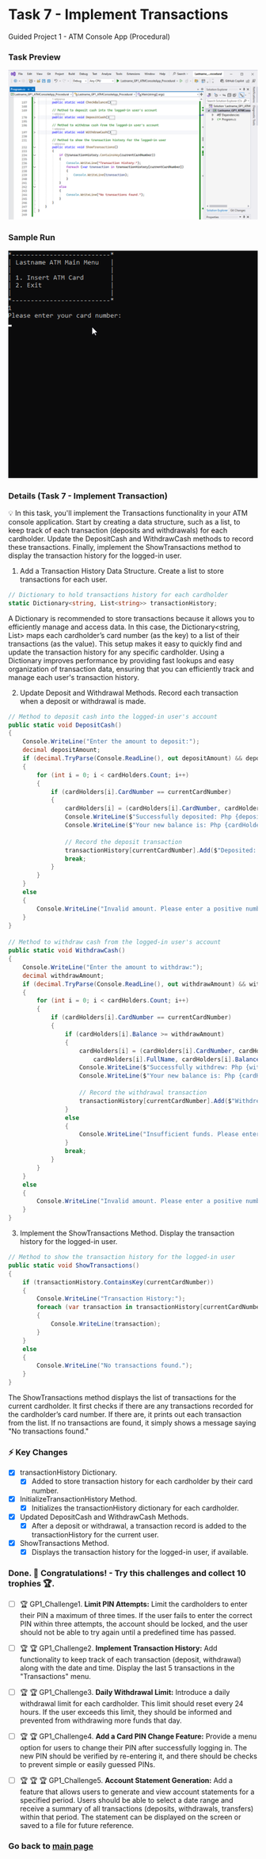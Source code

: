 # Task 7 - Implement Transactions
Guided Project 1 - ATM Console App (Procedural)

### Task Preview
![Implement Transactions](https://github.com/clydeatmcm/GP1_ATMConsoleApp/blob/7.-Implement-Transactions/Task7_Preview.PNG)

### Sample Run
![Implement Transactions Sample Run](https://github.com/clydeatmcm/GP1_ATMConsoleApp/blob/7.-Implement-Transactions/Task7_Preview.gif)

### Details (Task 7 - Implement Transaction)
💡 In this task, you'll implement the Transactions functionality in your ATM console application. Start by creating a data structure, such as a list, to keep track of each transaction (deposits and withdrawals) for each cardholder. Update the DepositCash and WithdrawCash methods to record these transactions. Finally, implement the ShowTransactions method to display the transaction history for the logged-in user.

1. Add a Transaction History Data Structure. Create a list to store transactions for each user.
```csharp
// Dictionary to hold transactions history for each cardholder
static Dictionary<string, List<string>> transactionHistory;
```
A Dictionary is recommended to store transactions because it allows you to efficiently manage and access data. In this case, the Dictionary<string, List<string>> maps each cardholder’s card number (as the key) to a list of their transactions (as the value). This setup makes it easy to quickly find and update the transaction history for any specific cardholder. Using a Dictionary improves performance by providing fast lookups and easy organization of transaction data, ensuring that you can efficiently track and manage each user's transaction history.

2. Update Deposit and Withdrawal Methods. Record each transaction when a deposit or withdrawal is made.
```csharp
// Method to deposit cash into the logged-in user's account
public static void DepositCash()
{
    Console.WriteLine("Enter the amount to deposit:");
    decimal depositAmount;
    if (decimal.TryParse(Console.ReadLine(), out depositAmount) && depositAmount > 0)
    {
        for (int i = 0; i < cardHolders.Count; i++)
        {
            if (cardHolders[i].CardNumber == currentCardNumber)
            {
                cardHolders[i] = (cardHolders[i].CardNumber, cardHolders[i].Pin, cardHolders[i].FullName, cardHolders[i].Balance + depositAmount);
                Console.WriteLine($"Successfully deposited: Php {depositAmount}");
                Console.WriteLine($"Your new balance is: Php {cardHolders[i].Balance}");

                // Record the deposit transaction
                transactionHistory[currentCardNumber].Add($"Deposited: Php {depositAmount}");
                break;
            }
        }
    }
    else
    {
        Console.WriteLine("Invalid amount. Please enter a positive number.");
    }
}

// Method to withdraw cash from the logged-in user's account
public static void WithdrawCash()
{
    Console.WriteLine("Enter the amount to withdraw:");
    decimal withdrawAmount;
    if (decimal.TryParse(Console.ReadLine(), out withdrawAmount) && withdrawAmount > 0)
    {
        for (int i = 0; i < cardHolders.Count; i++)
        {
            if (cardHolders[i].CardNumber == currentCardNumber)
            {
                if (cardHolders[i].Balance >= withdrawAmount)
                {
                    cardHolders[i] = (cardHolders[i].CardNumber, cardHolders[i].Pin, 
                        cardHolders[i].FullName, cardHolders[i].Balance - withdrawAmount);
                    Console.WriteLine($"Successfully withdrew: Php {withdrawAmount}");
                    Console.WriteLine($"Your new balance is: Php {cardHolders[i].Balance}");

                    // Record the withdrawal transaction
                    transactionHistory[currentCardNumber].Add($"Withdrew: Php {withdrawAmount}");
                }
                else
                {
                    Console.WriteLine("Insufficient funds. Please enter a smaller amount.");
                }
                break;
            }
        }
    }
    else
    {
        Console.WriteLine("Invalid amount. Please enter a positive number.");
    }
}
```

3. Implement the ShowTransactions Method. Display the transaction history for the logged-in user.

```csharp
// Method to show the transaction history for the logged-in user
public static void ShowTransactions()
{
    if (transactionHistory.ContainsKey(currentCardNumber))
    {
        Console.WriteLine("Transaction History:");
        foreach (var transaction in transactionHistory[currentCardNumber])
        {
            Console.WriteLine(transaction);
        }
    }
    else
    {
        Console.WriteLine("No transactions found.");
    }
}
```
The ShowTransactions method displays the list of transactions for the current cardholder. It first checks if there are any transactions recorded for the cardholder’s card number. If there are, it prints out each transaction from the list. If no transactions are found, it simply shows a message saying "No transactions found."

### ⚡ Key Changes
- [x] transactionHistory Dictionary.
  - [x] Added to store transaction history for each cardholder by their card number.
- [x] InitializeTransactionHistory Method.
  - [x] Initializes the transactionHistory dictionary for each cardholder.
- [x] Updated DepositCash and WithdrawCash Methods.
  - [x] After a deposit or withdrawal, a transaction record is added to the transactionHistory for the current user.
- [x] ShowTransactions Method.
  - [x] Displays the transaction history for the logged-in user, if available.

### Done. 🚀 Congratulations! - Try this challenges and collect 10 trophies 🏆.

- [ ] 🏆 GP1_Challenge1. **Limit PIN Attempts:** Limit the cardholders to enter their PIN a maximum of three times. If the user fails to enter the correct PIN within three attempts, the account should be locked, and the user should not be able to try again until a predefined time has passed.

- [ ] 🏆 🏆 GP1_Challenge2. **Implement Transaction History:** Add functionality to keep track of each transaction (deposit, withdrawal) along with the date and time. Display the last 5 transactions in the "Transactions" menu.

- [ ] 🏆 🏆 GP1_Challenge3. **Daily Withdrawal Limit:** Introduce a daily withdrawal limit for each cardholder. This limit should reset every 24 hours. If the user exceeds this limit, they should be informed and prevented from withdrawing more funds that day.

- [ ] 🏆 🏆 GP1_Challenge4. **Add a Card PIN Change Feature:** Provide a menu option for users to change their PIN after successfully logging in. The new PIN should be verified by re-entering it, and there should be checks to prevent simple or easily guessed PINs.

- [ ] 🏆 🏆 🏆 GP1_Challenge5. **Account Statement Generation:** Add a feature that allows users to generate and view account statements for a specified period. Users should be able to select a date range and receive a summary of all transactions (deposits, withdrawals, transfers) within that period. The statement can be displayed on the screen or saved to a file for future reference.

### Go back to [main page](https://github.com/clydeatmcm/GP1_ATMConsoleApp/blob/main/README.md)

